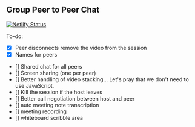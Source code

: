 ## Group Peer to Peer Chat

[![Netlify Status](https://api.netlify.com/api/v1/badges/1a6495f3-1ecf-498c-9a7c-c72826b8284c/deploy-status)](https://app.netlify.com/sites/blissful-kirch-6241bc/deploys)

To-do:

- [x] Peer disconnects remove the video from the session
- [x] Names for peers
- [] Shared chat for all peers
- [] Screen sharing (one per peer)
- [] Better handling of video stacking... Let's pray that we don't need to use JavaScript.
- [] Kill the session if the host leaves
- [] Better call negotiation between host and peer
- [] auto meeting note transcription
- [] meeting recording
- [] whiteboard scribble area
